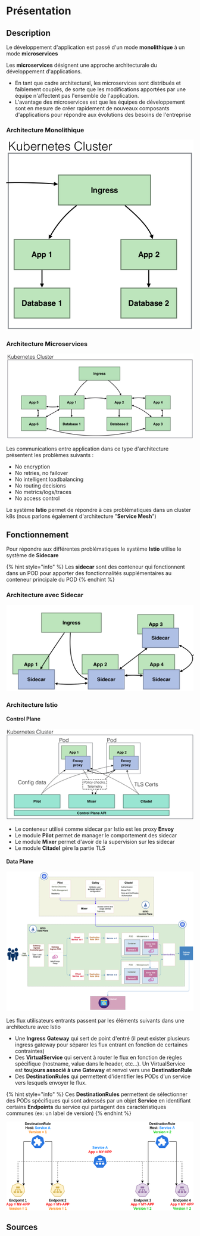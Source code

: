 # Présentation

## Description

Le développement d'application est passé d'un mode **monolithique** à un mode **microservices**

Les **microservices** désignent une approche architecturale du développement d'applications.&#x20;

* En tant que cadre architectural, les microservices sont distribués et faiblement couplés, de sorte que les modifications apportées par une équipe n'affectent pas l'ensemble de l'application.&#x20;
* L'avantage des microservices est que les équipes de développement sont en mesure de créer rapidement de nouveaux composants d'applications pour répondre aux évolutions des besoins de l'entreprise

### Architecture Monolithique

![](<../../.gitbook/assets/Istio--Architecture Monolitique.png>)

### Architecture Microservices

![](<../../.gitbook/assets/Istio--Architecture Microservices.png>)

Les communications entre application dans ce type d'architecture présentent les problèmes suivants :&#x20;

* No encryption&#x20;
* No retries, no failover&#x20;
* No intelligent loadbalancing&#x20;
* No routing decisions&#x20;
* No metrics/logs/traces&#x20;
* No access control

Le système **Istio** permet de répondre à ces problématiques dans un cluster k8s (nous parlons également d'architecture "**Service Mesh**")

## Fonctionnement

Pour répondre aux différentes problématiques le système **Istio** utilise le système de **Sidecare**

{% hint style="info" %}
Les **sidecar** sont des conteneur qui fonctionnent dans un POD pour apporter des fonctionnalités supplémentaires au conteneur principale du POD
{% endhint %}

### Architecture avec Sidecar

![](<../../.gitbook/assets/Istio--Architecture with Sidecar.png>)

### Architecture Istio

#### Control Plane

![](<../../.gitbook/assets/Istio--Architecture Istio.png>)

* Le conteneur utilisé comme sidecar par Istio est les proxy **Envoy**
* Le module **Pilot** permet de manager le comportement des sidecar
* Le module **Mixer** permet d'avoir de la supervision sur les sidecar
* Le module **Citadel** gère la partie TLS

#### Data Plane

![](<../../.gitbook/assets/Istio--Architecture with all component.png>)

Les flux utilisateurs entrants passent par les éléments suivants dans une architecture avec Istio

* Une **Ingress** **Gateway** qui sert de point d'entré (il peut exister plusieurs ingress gateway pour séparer les flux entrant en fonction de certaines contraintes)
* Des **VirtualService** qui servent à router le flux en fonction de règles spécifique (hostname, value dans le header, etc...). Un VirtualService est **toujours associé à une Gateway** et renvoi vers une **DestinationRule**
* Des **DestinationRules** qui permettent d'identifier les PODs d'un service vers lesquels envoyer le flux.&#x20;

{% hint style="info" %}
Ces **DestinationRules** permettent de sélectionner des PODs spécifiques qui sont adressés par un objet **Service** en identifiant certains **Endpoints** du service qui partagent des caractéristiques communes (ex: un label de version)
{% endhint %}

![](../../.gitbook/assets/Istio--DestinationRule.png)

## Sources
